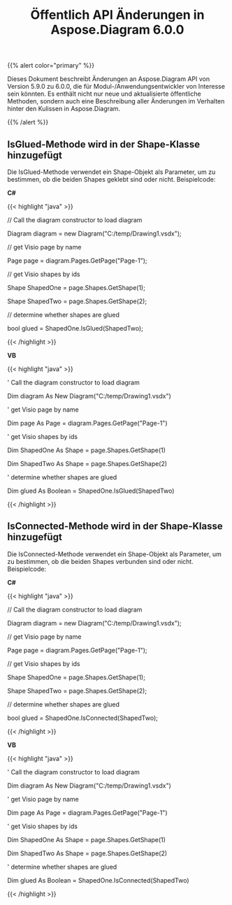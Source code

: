 ﻿---
title: Öffentlich API Änderungen in Aspose.Diagram 6.0.0
type: docs
weight: 40
url: /de/net/public-api-changes-in-aspose-diagram-6-0-0/
---
{{% alert color="primary" %}} 

Dieses Dokument beschreibt Änderungen an Aspose.Diagram API von Version 5.9.0 zu 6.0.0, die für Modul-/Anwendungsentwickler von Interesse sein könnten. Es enthält nicht nur neue und aktualisierte öffentliche Methoden, sondern auch eine Beschreibung aller Änderungen im Verhalten hinter den Kulissen in Aspose.Diagram.

{{% /alert %}} 
## **IsGlued-Methode wird in der Shape-Klasse hinzugefügt**
Die IsGlued-Methode verwendet ein Shape-Objekt als Parameter, um zu bestimmen, ob die beiden Shapes geklebt sind oder nicht.
Beispielcode:

**C#**

{{< highlight "java" >}}

 // Call the diagram constructor to load diagram

Diagram diagram = new Diagram("C:/temp/Drawing1.vsdx");

// get Visio page by name

Page page = diagram.Pages.GetPage("Page-1");

// get Visio shapes by ids

Shape ShapedOne = page.Shapes.GetShape(1);

Shape ShapedTwo = page.Shapes.GetShape(2);

// determine whether shapes are glued

bool glued = ShapedOne.IsGlued(ShapedTwo);

{{< /highlight >}}

**VB**

{{< highlight "java" >}}

 ' Call the diagram constructor to load diagram

Dim diagram As New Diagram("C:/temp/Drawing1.vsdx")

' get Visio page by name

Dim page As Page = diagram.Pages.GetPage("Page-1")

' get Visio shapes by ids

Dim ShapedOne As Shape = page.Shapes.GetShape(1)

Dim ShapedTwo As Shape = page.Shapes.GetShape(2)

' determine whether shapes are glued

Dim glued As Boolean = ShapedOne.IsGlued(ShapedTwo)

{{< /highlight >}}
## **IsConnected-Methode wird in der Shape-Klasse hinzugefügt**
Die IsConnected-Methode verwendet ein Shape-Objekt als Parameter, um zu bestimmen, ob die beiden Shapes verbunden sind oder nicht.
Beispielcode:

**C#**

{{< highlight "java" >}}

 // Call the diagram constructor to load diagram

Diagram diagram = new Diagram("C:/temp/Drawing1.vsdx");

// get Visio page by name

Page page = diagram.Pages.GetPage("Page-1");

// get Visio shapes by ids

Shape ShapedOne = page.Shapes.GetShape(1);

Shape ShapedTwo = page.Shapes.GetShape(2);

// determine whether shapes are glued

bool glued = ShapedOne.IsConnected(ShapedTwo);

{{< /highlight >}}

**VB**

{{< highlight "java" >}}

 ' Call the diagram constructor to load diagram

Dim diagram As New Diagram("C:/temp/Drawing1.vsdx")

' get Visio page by name

Dim page As Page = diagram.Pages.GetPage("Page-1")

' get Visio shapes by ids

Dim ShapedOne As Shape = page.Shapes.GetShape(1)

Dim ShapedTwo As Shape = page.Shapes.GetShape(2)

' determine whether shapes are glued

Dim glued As Boolean = ShapedOne.IsConnected(ShapedTwo)

{{< /highlight >}}

